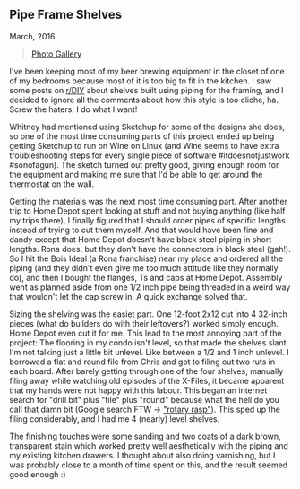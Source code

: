 ## Pipe Frame Shelves
March, 2016

<blockquote class="imgur-embed-pub" lang="en" data-id="a/hWdXY">
  <a href="//imgur.com/hWdXY">Photo Gallery</a>
</blockquote>

I've been keeping most of my beer brewing equipment in the closet of one of my bedrooms because most
of it is too big to fit in the kitchen. I saw some posts on [r/DIY](http://www.reddit.com/r/diy)
about shelves built using piping for the framing, and I decided to ignore all the comments about how
this style is too cliche, ha. Screw the haters; I do what I want!

Whitney had mentioned using Sketchup for some of the designs she does, so one of the most time
consuming parts of this project ended up being getting Sketchup to run on Wine on Linux (and Wine
seems to have extra troubleshooting steps for every single piece of software #itdoesnotjustwork
\#sonofagun). The sketch turned out pretty good, giving enough room for the equipment and making me
sure that I'd be able to get around the thermostat on the wall.

Getting the materials was the next most time consuming part. After another trip to Home Depot spent
looking at stuff and not buying anything (like half my trips there), I finally figured that I should
order pipes of specific lengths instead of trying to cut them myself. And that would have been fine
and dandy except that Home Depot doesn't have black steel piping in short lengths. Rona does, but
they don't have the connectors in black steel (gah!). So I hit the Bois Ideal (a Rona franchise)
near my place and ordered all the piping (and they didn't even give me too much attitude like they
normally do), and then I bought the flanges, Ts and caps at Home Depot. Assembly went as planned
aside from one 1/2 inch pipe being threaded in a weird way that wouldn't let the cap screw in. A
quick exchange solved that.

Sizing the shelving was the easiet part. One 12-foot 2x12 cut into 4 32-inch pieces (what do
builders do with their leftovers?) worked simply enough. Home Depot even cut it for me. This lead to
the most annoying part of the project: The flooring in my condo isn't level, so that made the
shelves slant. I'm not talking just a little bit unlevel. Like between a 1/2 and 1 inch unlevel. I
borrowed a flat and round file from Chris and got to filing out two ruts in each board. After barely
getting through one of the four shelves, manually filing away while watching old episodes of the
X-Files, it became apparent that my hands were not happy with this labour. This began an internet
search for "drill bit" plus "file" plus "round" because what the hell do you call that damn bit
(Google search FTW -> ["rotary rasp"](https://www.google.com/search?q=rotary+rasp)). This sped up
the filing considerably, and I had me 4 (nearly) level shelves.

The finishing touches were some sanding and two coats of a dark brown, transparent stain which
worked pretty well aesthetically with the piping and my existing kitchen drawers. I thought about
also doing varnishing, but I was probably close to a month of time spent on this, and the result
seemed good enough :)
